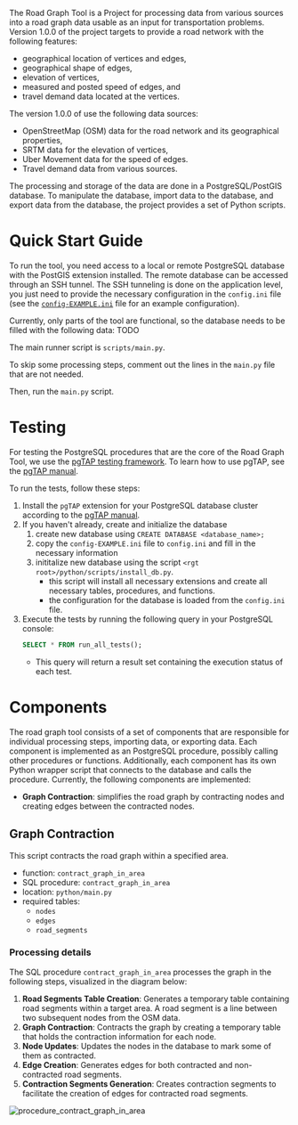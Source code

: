 The Road Graph Tool is a Project for processing data from various sources into a road graph data usable as an input for transportation problems. Version 1.0.0 of the project targets to provide a road network with the following features:
- geographical location of vertices and edges,
- geographical shape of edges,
- elevation of vertices,
- measured and posted speed of edges, and
- travel demand data located at the vertices.

The version 1.0.0 of use the following data sources:
- OpenStreetMap (OSM) data for the road network and its geographical properties,
- SRTM data for the elevation of vertices,
- Uber Movement data for the speed of edges.
- Travel demand data from various sources.

The processing and storage of the data are done in a PostgreSQL/PostGIS database. To manipulate the database, import data to the database, and export data from the database, the project provides a set of Python scripts. 

# Quick Start Guide
To run the tool, you need access to a local or remote PostgreSQL database with the PostGIS extension installed. The remote database can be accessed through an SSH tunnel. The SSH tunneling is done on the application level, you just need to provide the necessary configuration in the `config.ini` file (see the [`config-EXAMPLE.ini`](python/roadgraphtool/config-EXAMPLE.ini) file for an example configuration).

Currently, only parts of the tool are functional, so the database needs to be filled with the following data: TODO

The main runner script is `scripts/main.py`. 

To skip some processing steps, comment out the lines in the `main.py` file that are not needed.

Then, run the `main.py` script.



# Testing
For testing the PostgreSQL procedures that are the core of the Road Graph Tool, we use the [pgTAP testing framework](https://github.com/theory/pgtap). To learn how to use pgTAP, see the [pgTAP manual](./doc/pgtap.md).


To run the tests, follow these steps:
1. Install the `pgTAP` extension for your PostgreSQL database cluster according to the [pgTAP manual](./doc/pgtap.md).
1. If you haven't already, create and initialize the database
    1. create new database using `CREATE DATABASE <database_name>;`
    1. copy the `config-EXAMPLE.ini` file to `config.ini` and fill in the necessary information
    1. inititalize new database using the script `<rgt root>/python/scripts/install_db.py`. 
        - this script will install all necessary extensions and create all necessary tables, procedures, and functions.
        - the configuration for the database is loaded from the `config.ini` file.
4. Execute the tests by running the following query in your PostgreSQL console:
    ```sql
    SELECT * FROM run_all_tests();
    ```
    - This query will return a result set containing the execution status of each test.

# Components
The road graph tool consists of a set of components that are responsible for individual processing steps, importing data, or exporting data. Each component is implemented as an PostgreSQL procedure, possibly calling other procedures or functions. Additionally, each component has its own Python wrapper script that connects to the database and calls the procedure. Currently, the following components are implemented:
- **Graph Contraction**: simplifies the road graph by contracting nodes and creating edges between the contracted nodes.

## Graph Contraction 
This script contracts the road graph within a specified area. 

- function: `contract_graph_in_area`
- SQL procedure: `contract_graph_in_area`
- location: `python/main.py`
- required tables:
    - `nodes`
    - `edges`
    - `road_segments`


### Processing details
The SQL procedure `contract_graph_in_area` processes the graph in the following steps, visualized in the diagram below:

1. **Road Segments Table Creation**: Generates a temporary table containing road segments within a target area. A road segment is a line between two subsequent nodes from the OSM data.
1. **Graph Contraction**: Contracts the graph by creating a temporary table that holds the contraction information for each node.
1. **Node Updates**: Updates the nodes in the database to mark some of them as contracted.
1. **Edge Creation**: Generates edges for both contracted and non-contracted road segments.
1. **Contraction Segments Generation**: Creates contraction segments to facilitate the creation of edges for contracted road segments.


![procedure_contract_graph_in_area](https://github.com/aicenter/road-graph-tool/assets/25695606/8de0fd29-6500-4a13-a3c1-31b57f864c65)







